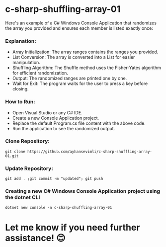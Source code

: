 # c-sharp-shuffling-array-01
Here's an example of a C# Windows Console Application that randomizes the array you provided and ensures each member is listed exactly once:

### Explanation:
* Array Initialization: The array ranges contains the ranges you provided.
* List Conversion: The array is converted into a List<string> for easier manipulation.
* Shuffling Algorithm: The Shuffle method uses the Fisher-Yates algorithm for efficient randomization.
* Output: The randomized ranges are printed one by one.
* Wait for Exit: The program waits for the user to press a key before closing.
### How to Run:
* Open Visual Studio or any C# IDE.
* Create a new Console Application project.
* Replace the default Program.cs file content with the above code.
* Run the application to see the randomized output.

### Clone Repository:
```
git clone https://github.com/ayhansevimli/c-sharp-shuffling-array-01.git

```
### Update Repository:
```
git add . ;git commit -m "updated"; git push

```
### Creating a new C# Windows Console Application project using the dotnet CLI
```
dotnet new console -n c-sharp-shuffling-array-01

```
# Let me know if you need further assistance! 😊
